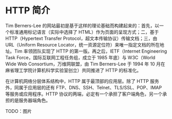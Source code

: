 # HTTP 简介

Tim Berners-Lee 的网站最初是基于这样的理论基础而构建起来的：首先，以一个标准通用标记语言（实际中选择了 HTML）作为页面的呈现方式；二，基于  HTTP（Hypertext Transfer Protocol，超文本传输协议）传输文档；三，由 URL（Uniform Resource Locator，统一资源定位符）来唯一指定文档的所在地址。Tim 率领团队实现了 HTTP 的第一版。再之后，IETF（Internet Engineering Task Force，国际互联网工程任务组，成立于 1985 年底）与 W3C（World Wide Web Consortium，万维网联盟，由 Tim Berners-Lee 于 1994 年 10 月在麻省理工学院计算机科学实验室创立）共同推进了 HTTP 的标准化。

在计算机网络分层体系结构中，HTTP 属于最顶部的应用层。除了 HTTP 服务外，同属于应用层的还有 FTP、DNS、SSH、Telnet、TLS/SSL、POP、IMAP 等服务或应用程序。HTTP 协议的两端，必定有一个承担了客户端角色，另一个承担的是服务器端角色。

TODO：图片

